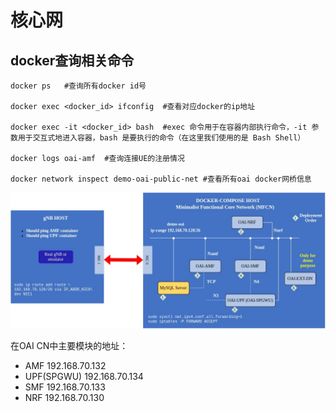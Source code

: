 # 核心网
## docker查询相关命令
```shell
docker ps   #查询所有docker id号

docker exec <docker_id> ifconfig  #查看对应docker的ip地址

docker exec -it <docker_id> bash  #exec 命令用于在容器内部执行命令，-it 参数用于交互式地进入容器，bash 是要执行的命令（在这里我们使用的是 Bash Shell）

docker logs oai-amf  #查询连接UE的注册情况

docker network inspect demo-oai-public-net #查看所有oai docker网桥信息
```

![Alt text](image-23.png)

在OAI CN中主要模块的地址：

* AMF 192.168.70.132
* UPF(SPGWU) 192.168.70.134
* SMF 192.168.70.133
* NRF 192.168.70.130